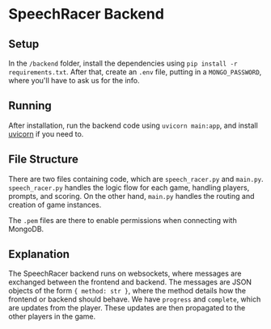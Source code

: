 # SpeechRacer Backend

## Setup
In the `/backend` folder, install the dependencies using `pip install -r requirements.txt`.
After that, create an `.env` file, putting in a `MONGO_PASSWORD`, where you'll have to ask us for the info.

## Running
After installation, run the backend code using `uvicorn main:app`, and install [uvicorn](https://www.uvicorn.org/) if you need to.

## File Structure
There are two files containing code, which are `speech_racer.py` and `main.py`. `speech_racer.py` handles the logic flow for each game, handling players, prompts, and scoring. On the other hand, `main.py` handles the routing and creation of game instances.

The `.pem` files are there to enable permissions when connecting with MongoDB.

## Explanation
The SpeechRacer backend runs on websockets, where messages are exchanged between the frontend and backend. The messages are JSON objects of the form `{ method: str }`, where the method details how the frontend or backend should behave. We have `progress` and `complete`, which are updates from the player. These updates are then propagated to the other players in the game.
